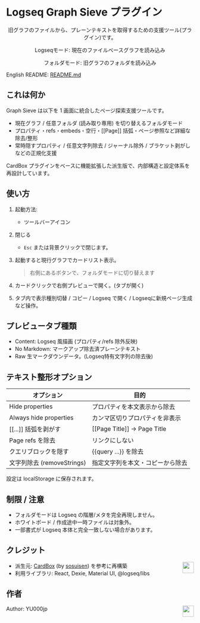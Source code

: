 # Logseq Graph Sieve プラグイン
<div align="center">

旧グラフのファイルから、プレーンテキストを取得するための支援ツール(プラグイン)です。

Logseqモード: 現在のファイルベースグラフを読み込み

フォルダモード: 旧グラフのフォルダを読み込み

</div>

English README: [README.md](./README.md)

## これは何か
Graph Sieve は以下を 1 画面に統合したページ探索支援ツールです。

- 現在グラフ / 任意フォルダ (読み取り専用) を切り替えるフォルダモード
- プロパティ・refs・embeds・空行・[[Page]] 括弧・ページ参照など詳細な除去/整形
- 常時隠すプロパティ / 任意文字列除去 / ジャーナル除外 / ブラケット剥がしなどの正規化支援

CardBox プラグインをベースに機能拡張した派生版で、内部構造と設定体系を再設計しています。

## 使い方
1. 起動方法:
   - ツールバーアイコン
1. 閉じる
   - `Esc` または背景クリックで閉じます。

1. 起動すると現行グラフでカードリスト表示。
   > 右側にあるボタンで、フォルダモードに切り替えます
3. カードクリックで右側プレビューで開く。(タブが開く)
4. タブ内で表示種別切替 / コピー / Logseq で開く / Logseqに新規ページ生成など操作。

## プレビュータブ種類
- Content: Logseq 風描画 (プロパティ/refs 除外反映)
- No Markdown: マークアップ除去済プレーンテキスト
- Raw 生マークダウンデータ。(Logseq特有文字列の除去後)

## テキスト整形オプション
| オプション | 目的 |
|------------|------|
| Hide properties | プロパティを本文表示から除去 |
| Always hide properties | カンマ区切りプロパティを非表示 |
| [[...]] 括弧を剥がす | [[Page Title]] → Page Title |
| Page refs を除去 | リンクにしない |
| クエリブロックを隠す | {{query ...}} を除去 |
| 文字列除去 (removeStrings) | 指定文字列を本文・コピーから除去 |

設定は localStorage に保存されます。

## 制限 / 注意
- フォルダモードは Logseq の階層/メタを完全再現しません。
- ホワイトボード / 作成途中一時ファイルは対象外。
- 一部書式が Logseq 本体と完全一致しない場合があります。

## クレジット
- 派生元: [CardBox](https://github.com/sosuisen/logseq-cardbox) (by [sosuisen](https://github.com/sosuisen)) を参考に再構築 [<img align="right" src="https://cdn.buymeacoffee.com/buttons/v2/default-yellow.png" height="30"/>](https://www.buymeacoffee.com/hidekaz)
- 利用ライブラリ: React, Dexie, Material UI, @logseq/libs

## 作者
Author: YU000jp [<img align="right" src="https://cdn.buymeacoffee.com/buttons/v2/default-yellow.png" height="30"/>](https://buymeacoffee.com/yu000japan)
